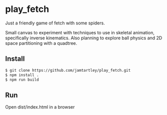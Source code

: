 # play_fetch

Just a friendly game of fetch with some spiders.

Small canvas to experiment with techniques to use in skeletal animation, specifically inverse kinematics.
Also planning to explore ball physics and 2D space partitioning with a quadtree. 

## Install

```sh
$ git clone https://github.com/jamtartley/play_fetch.git
$ npm install .
$ npm run build
```

## Run

Open dist/index.html in a browser
